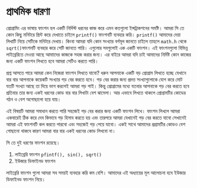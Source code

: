 # প্রাথমিক ধারণা

প্রোগ্রামিং এর ভাষায় ফাংশন হল একটি নির্দিস্ট ধরনের কাজ করে এমন কতগুলো ইন্সট্রাকশনের সমষ্টি। আমরা সি তে কোন কিছু মনিটরে প্রিন্ট করে দেখাতে চাইলে `printf()` ফাংশনটি ব্যবহার করি। `printf()` আমাদের দেয়া লিখাটি নিয়ে সেটিকে মনিটরে দেখায়। কিংবা আমরা যদি কোন সংখ্যার বর্গমূল জানতে চাইলে তাহলে `math.h` থেকে `sqrt()`ফাংশনটি ব্যবহার করে সেটি জানতে পারি। এগুলোর সবগুলোই এক একটি ফাংশন। এই ফাংশনগুলো বিভিন্ন লাইব্রেরিতে দেওয়া আছে আমাাদের কাজকে সহজ করার জন্য। এর বাইরে আমরা যদি চাই আমাদের নির্দিষ্ট কোন কাজের জন্য একটি ফাংশন লিখতে হবে আমরা সেটিও করতে পারি।

প্রশ্ন আসতে পারে আমরা কেন নিজেরা ফাংশন লিখতে যাবো? ধরুন আপনাকে একটি বড় প্রোগ্রাম লিখতে হচ্ছে যেখানে বার বার আপনাকে কয়েকটি সংখ্যার গড় বের করতে হবে। গড় বের করার জন্য প্রদত্ত সংখ্যাগুলোকে যোগ করে মোট যতটি সংখ্যা আছে তা দিয়ে ভাগ করলেই আমরা গড় পাই। কিন্তু প্রোগ্রামের মধ্যে যতবার আপনাকে গড় বের করতে হবে প্রতিবার তার জন্য একই ধরনের কোড বার বার লিখাটা বেশ ঝামেলা। আর এভাবে লিখতে থাকলে প্রোগ্রামটির কোডের গঠন ও বেশ অগোছালো হয়ে যায়।

এই বিষয়টি আমরা সমাধান করতে পারি সহজেই গড় বের করার জন্য একটি ফাংশন লিখে। ফাংশন লিখলে আমরা একবারেই ঠিক করে দেব কিভাবে গড় হিসাব করতে হয় এবং তারপরে আমরা যেখানেই গড় বের করতে যাবো সেখানেই আমরা এই ফাংশনটি কল করতে পারবো এবং সহজেই গড় পেয়ে যাবো। একই সাথে আমাদের প্রগ্রামটির কোডও বেশ গোছানো থাকবে কারণ আমরা বার বার একই ধরনের কোড লিখবো না।

সি তে দুই ধরণের ফাংশন রয়েছে।

1. লাইব্রেরি ফাংশন ‍`pfintf(), sin(), sqrt()‍‍`
2. ইউজার ডিফাইনড ফাংশন

লাইব্রেরি ফাংশন গুলো আমরা সব সময়ই ব্যবহার করি কম বেশি। আমাদের এই অধ্যায়ের মূল আলোচনা হবে ইউজার ডিফাইনড ফাংশন নিয়ে।

